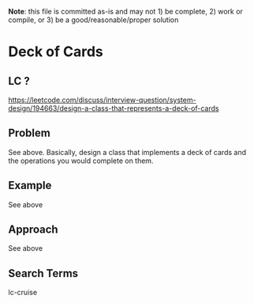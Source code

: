 **Note**: this file is committed as-is and may not 1) be complete, 2) work or compile, or 3) be a good/reasonable/proper solution

# Deck of Cards
## LC ?
https://leetcode.com/discuss/interview-question/system-design/194663/design-a-class-that-represents-a-deck-of-cards

## Problem
See above. Basically, design a class that implements a deck of cards and the operations you would complete on them.

## Example
See above

## Approach
See above

## Search Terms
lc-cruise